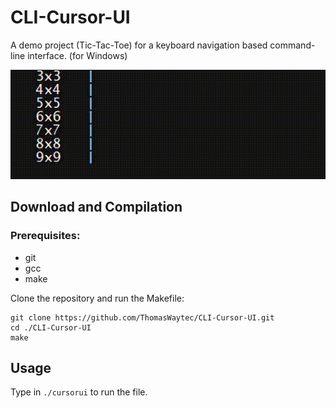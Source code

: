 # CLI-Cursor-UI
A demo project (Tic-Tac-Toe) for a keyboard navigation based command-line interface. (for Windows)

![CLI-CURSOR-UI in action](readme-assets/showcase.gif)

## Download and Compilation
### Prerequisites:
- git
- gcc
- make

Clone the repository and run the Makefile:
```shell
git clone https://github.com/ThomasWaytec/CLI-Cursor-UI.git
cd ./CLI-Cursor-UI
make
```

## Usage
Type in ```./cursorui``` to run the file.
